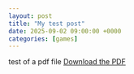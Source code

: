```yaml
---
layout: post
title: "My test post"
date: 2025-09-02 09:00:00 +0000
categories: [games]
---
```



test of a pdf file
[Download the PDF](/files/Pregen-Suki-Seeker.pdf)
